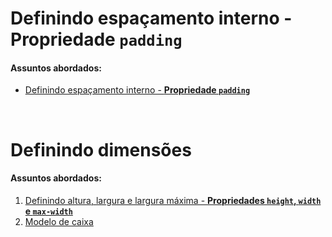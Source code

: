 # Definindo espaçamento interno - Propriedade `padding` 

#### Assuntos abordados: 

- [Definindo espaçamento interno - **Propriedade `padding`**](aulas/6.1-padding)

<br>

# Definindo  dimensões 

#### Assuntos abordados: 

1. [Definindo altura, largura e largura máxima - **Propriedades `height`, `width` e `max-width`**](aulas/6.2-height-width-e-max-width)
2. [Modelo de caixa](aulas/6.4-box-model)


